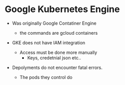 # Google Kubernetes Engine
- Was originally Google Contatiner Engine
    - the commands are gcloud containers
- GKE does not have IAM integration
    - Access must be done more manually
        - Keys, credetnial json etc..

- Depolyments do not encounter fatal errors.
    - The pods they control do